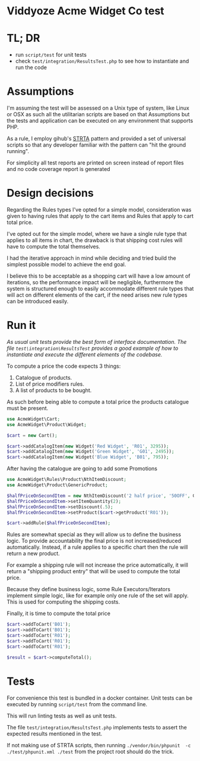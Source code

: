 Viddyoze Acme Widget Co test
============================

TL; DR
===========
* run ```script/test``` for unit tests
* check ```test/integration/ResultsTest.php``` to see how to instantiate and run
the code


Assumptions
===========
I'm assuming the test will be assessed on a Unix type of system, like Linux or
OSX as such all the utilitarian scripts are based on that Assumptions but the
tests and application can be executed on any environment that supports PHP.

As a rule, I employ gihub's [STRTA](https://github.com/github/scripts-to-rule-them-all)
pattern and provided a set of universal scripts so that any developer familiar
with the pattern can "hit the ground running".

For simplicity all test reports are printed on screen instead of report files
and no code coverage report is generated


Design decisions
================
Regarding the Rules types I've opted for a simple model, consideration was given
to having rules that apply to the cart items and Rules that apply to cart total price.

I've opted out for the simple model, where we have a single rule type that applies
to all items in chart, the drawback is that shipping cost rules will have to
compute the total themselves.

I had the iterative approach in mind while deciding and tried build the simplest
possible model to achieve the end goal.

I believe this to be acceptable as a shopping cart will have a low amount of
iterations, so the performance impact will be negligible, furthermore the system
 is structured enough to easily accommodate different rule types that will act
 on different elements of the cart, if the need arises new rule types can be
 introduced easily.


Run it
=================
_As usual unit tests provide the best form of interface documentation. The file ```test\integration\ResultsTest``` provides a good example of how to instantiate
 and execute the different elements of the codebase._

To compute a price the code expects 3 things:
1. Catalogue of products.
2. List of price modifiers rules.
3. A list of products to be bought.

As such before being able to compute a total price the products catalogue must
be present.


```php
use AcmeWidget\Cart;
use AcmeWidget\Product\Widget;

$cart = new Cart();

$cart->addCatalogItem(new Widget('Red Widget', 'R01', 3295));
$cart->addCatalogItem(new Widget('Green Widget', 'G01', 2495));
$cart->addCatalogItem(new Widget('Blue Widget', 'B01', 795));
```

After having the catalogue are going to add some Promotions

```php
use AcmeWidget\Rules\Product\NthItemDiscount;
use AcmeWidget\Product\GenericProduct;

$halfPriceOnSecondItem = new NthItemDiscount('2 half price', '50OFF', GenericProduct::class);
$halfPriceOnSecondItem->setItemQuantity(2);
$halfPriceOnSecondItem->setDiscount(.5);
$halfPriceOnSecondItem->setProduct($cart->getProduct('R01'));

$cart->addRule($halfPriceOnSecondItem);

```

Rules are somewhat special as they will allow us to define the business logic.
To provide accountability the final price is not increased/reduced automatically.
Instead, if a rule applies to a specific chart then the rule will return a new
product.

For example a shipping rule will not increase the price automatically, it will
return a "shipping product entry" that will be used to compute the total price.

Because they define business logic, some Rule Executors/Iterators implement
simple logic, like for example only one rule of the set will apply. This is used
for computing the shipping costs.

Finally, it is time to compute the total price

```php
$cart->addToCart('B01');
$cart->addToCart('B01');
$cart->addToCart('R01');
$cart->addToCart('R01');
$cart->addToCart('R01');

$result = $cart->computeTotal();
```

Tests
==========
For convenience this test is bundled in a docker container.
Unit tests can be executed by running ```script/test``` from the command line.

This will run linting tests as well as unit tests.

The file ```test/integration/ResultsTest.php``` implements tests to assert the
expected results mentioned in the test.

If not making use of STRTA scripts, then running ```./vendor/bin/phpunit  -c ./test/phpunit.xml ./test``` from the project root should do the trick.
